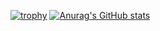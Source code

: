 
[![trophy](https://github-profile-trophy.vercel.app/?username=castrix)](https://github.com/ryo-ma/github-profile-trophy)
[![Anurag's GitHub stats](https://github-readme-stats.vercel.app/api?username=castrix)](https://github.com/anuraghazra/github-readme-stats)

<!--
**castrix/castrix** is a ✨ _special_ ✨ repository because its `README.md` (this file) appears on your GitHub profile.

Here are some ideas to get you started:

- 🔭 I’m currently working on ...
- 🌱 I’m currently learning ...
- 👯 I’m looking to collaborate on ...
- 🤔 I’m looking for help with ...
- 💬 Ask me about ...
- 📫 How to reach me: ...
- 😄 Pronouns: ...
- ⚡ Fun fact: ...
-->
